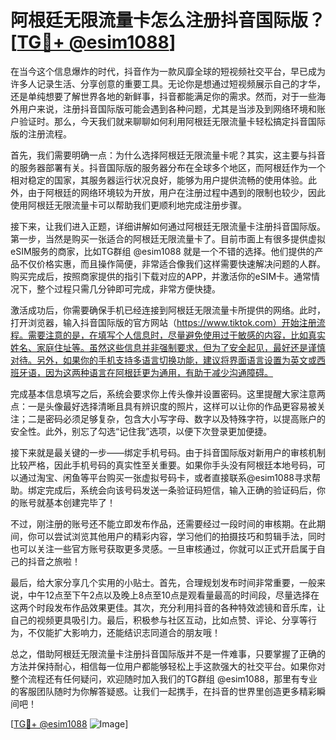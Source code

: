 # 阿根廷无限流量卡怎么注册抖音国际版？[[TG💪+ @esim1088](https://t.me/s/esim1088)]

在当今这个信息爆炸的时代，抖音作为一款风靡全球的短视频社交平台，早已成为许多人记录生活、分享创意的重要工具。无论你是想通过短视频展示自己的才华，还是单纯想要了解世界各地的新鲜事，抖音都能满足你的需求。然而，对于一些海外用户来说，注册抖音国际版可能会遇到各种问题，尤其是当涉及到网络环境和账户验证时。那么，今天我们就来聊聊如何利用阿根廷无限流量卡轻松搞定抖音国际版的注册流程。

首先，我们需要明确一点：为什么选择阿根廷无限流量卡呢？其实，这主要与抖音的服务器部署有关。抖音国际版的服务器分布在全球多个地区，而阿根廷作为一个相对稳定的国家，其服务器运行状况良好，能够为用户提供流畅的使用体验。此外，由于阿根廷的网络环境较为开放，用户在注册过程中遇到的限制也较少，因此使用阿根廷无限流量卡可以帮助我们更顺利地完成注册步骤。

接下来，让我们进入正题，详细讲解如何通过阿根廷无限流量卡注册抖音国际版。第一步，当然是购买一张适合的阿根廷无限流量卡了。目前市面上有很多提供虚拟eSIM服务的商家，比如TG群组 @esim1088 就是一个不错的选择。他们提供的产品不仅价格实惠，而且操作简便，非常适合像我们这样需要快速解决问题的人群。购买完成后，按照商家提供的指引下载对应的APP，并激活你的eSIM卡。通常情况下，整个过程只需几分钟即可完成，非常方便快捷。

激活成功后，你需要确保手机已经连接到阿根廷无限流量卡所提供的网络。此时，打开浏览器，输入抖音国际版的官方网站（https://www.tiktok.com）开始注册流程。需要注意的是，在填写个人信息时，尽量避免使用过于敏感的内容，比如真实姓名、家庭住址等。虽然这些信息并非强制要求，但为了安全起见，最好还是谨慎对待。另外，如果你的手机支持多语言切换功能，建议将界面语言设置为英文或西班牙语，因为这两种语言在阿根廷更为通用，有助于减少沟通障碍。

完成基本信息填写之后，系统会要求你上传头像并设置密码。这里提醒大家注意两点：一是头像最好选择清晰且具有辨识度的照片，这样可以让你的作品更容易被关注；二是密码必须足够复杂，包含大小写字母、数字以及特殊字符，以提高账户的安全性。此外，别忘了勾选“记住我”选项，以便下次登录更加便捷。

接下来就是最关键的一步——绑定手机号码。由于抖音国际版对新用户的审核机制比较严格，因此手机号码的真实性至关重要。如果你手头没有阿根廷本地号码，可以通过淘宝、闲鱼等平台购买一张虚拟号码卡，或者直接联系@esim1088寻求帮助。绑定完成后，系统会向该号码发送一条验证码短信，输入正确的验证码后，你的账号就基本创建完毕了！

不过，刚注册的账号还不能立即发布作品，还需要经过一段时间的审核期。在此期间，你可以尝试浏览其他用户的精彩内容，学习他们的拍摄技巧和剪辑手法，同时也可以关注一些官方账号获取更多灵感。一旦审核通过，你就可以正式开启属于自己的抖音之旅啦！

最后，给大家分享几个实用的小贴士。首先，合理规划发布时间非常重要，一般来说，中午12点至下午2点以及晚上8点至10点是观看量最高的时间段，尽量选择在这两个时段发布作品效果更佳。其次，充分利用抖音的各种特效滤镜和音乐库，让自己的视频更具吸引力。最后，积极参与社区互动，比如点赞、评论、分享等行为，不仅能扩大影响力，还能结识志同道合的朋友哦！

总之，借助阿根廷无限流量卡注册抖音国际版并不是一件难事，只要掌握了正确的方法并保持耐心，相信每一位用户都能够轻松上手这款强大的社交平台。如果你对整个流程还有任何疑问，欢迎随时加入我们的TG群组 @esim1088，那里有专业的客服团队随时为你解答疑惑。让我们一起携手，在抖音的世界里创造更多精彩瞬间吧！

[[TG💪+ @esim1088](https://t.me/s/esim1088) ![Image](https://i.postimg.cc/4NQfJmqS/Snipaste-2025-05-13-00-14-12.png)]